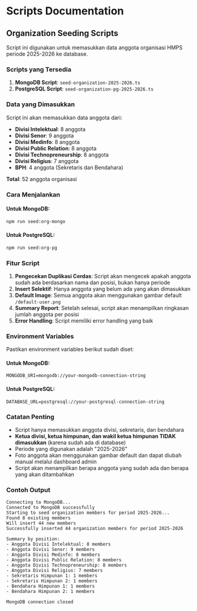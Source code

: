 # Scripts Documentation

## Organization Seeding Scripts

Script ini digunakan untuk memasukkan data anggota organisasi HMPS periode 2025-2026 ke database.

### Scripts yang Tersedia

1. **MongoDB Script**: `seed-organization-2025-2026.ts`
2. **PostgreSQL Script**: `seed-organization-pg-2025-2026.ts`

### Data yang Dimasukkan

Script ini akan memasukkan data anggota dari:

- **Divisi Intelektual**: 8 anggota
- **Divisi Senor**: 9 anggota  
- **Divisi Medinfo**: 8 anggota
- **Divisi Public Relation**: 8 anggota
- **Divisi Technopreneurship**: 8 anggota
- **Divisi Religius**: 7 anggota
- **BPH**: 4 anggota (Sekretaris dan Bendahara)

**Total**: 52 anggota organisasi

### Cara Menjalankan

#### Untuk MongoDB:
```bash
npm run seed:org-mongo
```

#### Untuk PostgreSQL:
```bash
npm run seed:org-pg
```

### Fitur Script

1. **Pengecekan Duplikasi Cerdas**: Script akan mengecek apakah anggota sudah ada berdasarkan nama dan posisi, bukan hanya periode
2. **Insert Selektif**: Hanya anggota yang belum ada yang akan dimasukkan
3. **Default Image**: Semua anggota akan menggunakan gambar default `/default-user.png`
4. **Summary Report**: Setelah selesai, script akan menampilkan ringkasan jumlah anggota per posisi
5. **Error Handling**: Script memiliki error handling yang baik

### Environment Variables

Pastikan environment variables berikut sudah diset:

#### Untuk MongoDB:
```
MONGODB_URI=mongodb://your-mongodb-connection-string
```

#### Untuk PostgreSQL:
```
DATABASE_URL=postgresql://your-postgresql-connection-string
```

### Catatan Penting

- Script hanya memasukkan anggota divisi, sekretaris, dan bendahara
- **Ketua divisi, ketua himpunan, dan wakil ketua himpunan TIDAK dimasukkan** (karena sudah ada di database)
- Periode yang digunakan adalah "2025-2026"
- Foto anggota akan menggunakan gambar default dan dapat diubah manual melalui dashboard admin
- Script akan menampilkan berapa anggota yang sudah ada dan berapa yang akan ditambahkan

### Contoh Output

```
Connecting to MongoDB...
Connected to MongoDB successfully
Starting to seed organization members for period 2025-2026...
Found 8 existing members
Will insert 44 new members
Successfully inserted 44 organization members for period 2025-2026

Summary by position:
- Anggota Divisi Intelektual: 8 members
- Anggota Divisi Senor: 9 members
- Anggota Divisi Medinfo: 8 members
- Anggota Divisi Public Relation: 8 members
- Anggota Divisi Technopreneurship: 8 members
- Anggota Divisi Religius: 7 members
- Sekretaris Himpunan 1: 1 members
- Sekretaris Himpunan 2: 1 members
- Bendahara Himpunan 1: 1 members
- Bendahara Himpunan 2: 1 members

MongoDB connection closed
``` 